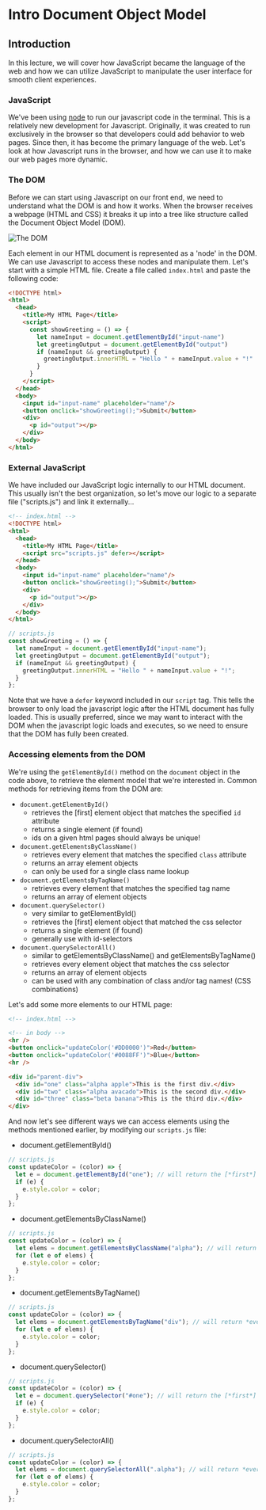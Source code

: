 # Intro Document Object Model

## Introduction

In this lecture, we will cover how JavaScript became the language of the web and how we can utilize JavaScript to manipulate the user interface for smooth client experiences.

### JavaScript

We've been using [node](https://en.wikipedia.org/wiki/Node.js) to run our javascript code in the terminal. This is a relatively new development for Javascript. Originally, it was created to run exclusively in the browser so that developers could add behavior to web pages. Since then, it has become the primary language of the web. Let's look at how Javascript runs in the browser, and how we can use it to make our web pages more dynamic.

### The DOM

Before we can start using Javascript on our front end, we need to understand what the DOM is and how it works. When the browser receives a webpage (HTML and CSS) it breaks it up into a tree like structure called the Document Object Model (DOM).

![The DOM](/page-resources/DOM_example.png)

Each element in our HTML document is represented as a 'node' in the DOM. We can use Javascript to access these nodes and manipulate them. Let's start with a simple HTML file. Create a file called `index.html` and paste the following code:

```HTML
<!DOCTYPE html>
<html>
  <head>
    <title>My HTML Page</title>
    <script>
      const showGreeting = () => {
        let nameInput = document.getElementById("input-name")
        let greetingOutput = document.getElementById("output")
        if (nameInput && greetingOutput) {
          greetingOutput.innerHTML = "Hello " + nameInput.value + "!"
        }
      }
    </script>
  </head>
  <body>
    <input id="input-name" placeholder="name"/>
    <button onclick="showGreeting();">Submit</button>
    <div>
      <p id="output"></p>
    </div>
  </body>
</html>
```

### External JavaScript

We have included our JavaScript logic internally to our HTML document. This usually isn't the best organization, so let's move our logic to a separate file ("scripts.js") and link it externally...

```HTML
<!-- index.html -->
<!DOCTYPE html>
<html>
  <head>
    <title>My HTML Page</title>
    <script src="scripts.js" defer></script>
  </head>
  <body>
    <input id="input-name" placeholder="name"/>
    <button onclick="showGreeting();">Submit</button>
    <div>
      <p id="output"></p>
    </div>
  </body>
</html>
```

```javascript
// scripts.js
const showGreeting = () => {
  let nameInput = document.getElementById("input-name");
  let greetingOutput = document.getElementById("output");
  if (nameInput && greetingOutput) {
    greetingOutput.innerHTML = "Hello " + nameInput.value + "!";
  }
};
```

Note that we have a `defer` keyword included in our `script` tag. This tells the browser to only load the javascript logic after the HTML document has fully loaded. This is usually preferred, since we may want to interact with the DOM when the javascript logic loads and executes, so we need to ensure that the DOM has fully been created.

### Accessing elements from the DOM

We're using the `getElementById()` method on the `document` object in the code above, to retrieve the element model that we're interested in. Common methods for retrieving items from the DOM are:

- `document.getElementById()`
  - retrieves the [first] element object that matches the specified `id` attribute
  - returns a single element (if found)
  - ids on a given html pages should always be unique!
- `document.getElementsByClassName()`
  - retrieves every element that matches the specified `class` attribute
  - returns an array element objects
  - can only be used for a single class name lookup
- `document.getElementsByTagName()`
  - retrieves every element that matches the specified tag name
  - returns an array of element objects
- `document.querySelector()`
  - very similar to getElementById()
  - retrieves the [first] element object that matched the css selector
  - returns a single element (if found)
  - generally use with id-selectors
- `document.querySelectorAll()`
  - similar to getElementsByClassName() and getElementsByTagName()
  - retrieves every element object that matches the css selector
  - returns an array of element objects
  - can be used with any combination of class and/or tag names! (CSS combinations)

Let's add some more elements to our HTML page:

```html
<!-- index.html -->

<!-- in body -->
<hr />
<button onclick="updateColor('#DD0000')">Red</button>
<button onclick="updateColor('#0088FF')">Blue</button>
<hr />

<div id="parent-div">
  <div id="one" class="alpha apple">This is the first div.</div>
  <div id="two" class="alpha avacado">This is the second div.</div>
  <div id="three" class="beta banana">This is the third div.</div>
</div>
```

And now let's see different ways we can access elements using the methods mentioned earlier, by modifying our `scripts.js` file:

- document.getElementById()

```javascript
// scripts.js
const updateColor = (color) => {
  let e = document.getElementById("one"); // will return the [*first*] element that has an id equal to 'one'
  if (e) {
    e.style.color = color;
  }
};
```

- document.getElementsByClassName()

```javascript
// scripts.js
const updateColor = (color) => {
  let elems = document.getElementsByClassName("alpha"); // will return *every* element that has 'alpha' as a listed class name
  for (let e of elems) {
    e.style.color = color;
  }
};
```

- document.getElementsByTagName()

```javascript
// scripts.js
const updateColor = (color) => {
  let elems = document.getElementsByTagName("div"); // will return *every* div element on the page
  for (let e of elems) {
    e.style.color = color;
  }
};
```

- document.querySelector()

```javascript
// scripts.js
const updateColor = (color) => {
  let e = document.querySelector("#one"); // will return the [*first*] element that has an id equal to 'one', similar to getElementById()
  if (e) {
    e.style.color = color;
  }
};
```

- document.querySelectorAll()

```javascript
// scripts.js
const updateColor = (color) => {
  let elems = document.querySelectorAll(".alpha"); // will return *every* element that has 'alpha' as a listed class name, similar to getElementsByClassName()
  for (let e of elems) {
    e.style.color = color;
  }
};
```
